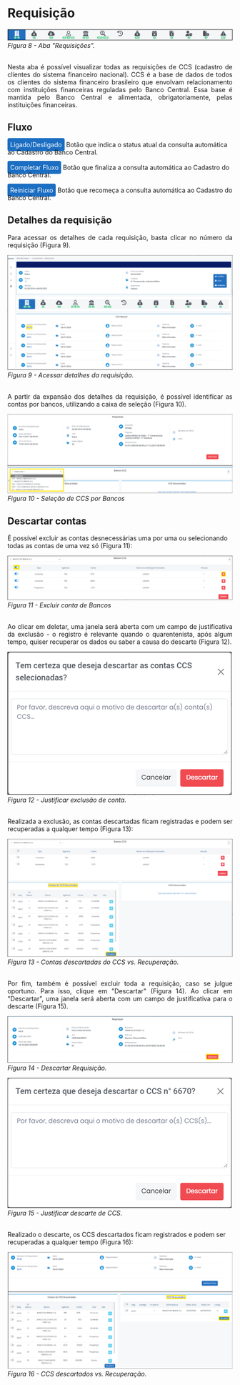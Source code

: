 # Requisição <br>

![Página2](img/Requisições.png)<br>
*Figura 8 - Aba "Requisições".* <br><br>

<p style="text-align: justify;">Nesta aba é possível visualizar todas as requisições de CCS (cadastro de clientes do sistema financeiro nacional). CCS é a base de dados de todos os clientes do sistema financeiro brasileiro que envolvam relacionamento com instituições financeiras reguladas pelo Banco Central. Essa base é mantida pelo Banco Central e alimentada, obrigatoriamente, pelas instituições financeiras. </p>

## Fluxo
<span style="background-color: #1b6ec2; border-radius: 4px; padding: 6px; color: #FFFFFF ">Ligado/Desligado</span> Botão que indica o status atual da consulta automática ao Cadastro do Banco Central. <br><br>
<span style="background-color: #1b6ec2; border-radius: 4px; padding: 6px; color: #FFFFFF ">Completar Fluxo</span> Botão que finaliza a consulta automática ao Cadastro do Banco Central. <br><br>
<span style="background-color: #1b6ec2; border-radius: 4px; padding: 6px; color: #FFFFFF ">Reiniciar Fluxo</span> Botão que recomeça a consulta automática ao Cadastro do Banco Central.

## Detalhes da requisição 
<p style="text-align: justify;">Para acessar os detalhes de cada requisição, basta clicar no número da requisição (Figura 9). </p>

![Página2](img/NumRequisição.png)<br>
*Figura 9 - Acessar detalhes da requisição.* <br><br>

<p style="text-align: justify;">A partir da expansão dos detalhes da requisição, é possível identificar as contas por bancos, utilizando a caixa de seleção (Figura 10). </p>

![Página2](img/ContasPorBancos.png)<br>
*Figura 10 - Seleção de CCS por Bancos* <br>

## Descartar contas
É possível excluir as contas desnecessárias uma por uma ou selecionando todas as contas de uma vez só (Figura 11):

![Página2](img/Excluir%20contas%20de%20banco.png)<br>
*Figura 11 - Excluir conta de Bancos* <br><br>

<p style="text-align: justify;">Ao clicar em deletar, uma janela será aberta com um campo de justificativa da exclusão - o registro é relevante quando o quarentenista, após algum tempo, quiser recuperar os dados ou saber a causa do descarte (Figura 12). </p>

![Página2](img/JustificarExclusao.png)<br>
*Figura 12 - Justificar exclusão de conta.* <br><br>

<p style="text-align: justify;">Realizada a exclusão, as contas descartadas ficam registradas e podem ser recuperadas a qualquer tempo (Figura 13): </p>

![Página2](img/ContasDoCCSDescartadas.png)<br>
*Figura 13 - Contas descartadas do CCS vs. Recuperação.* <br><br>

<p style="text-align: justify;">Por fim, também é possível excluir toda a requisição, caso se julgue oportuno. Para isso, clique em "Descartar" (Figura 14). Ao clicar em "Descartar", uma janela será aberta com um campo de justificativa para o descarte (Figura 15). </p>
 
![Página2](img/DescartarCCS.png)<br>
*Figura 14 - Descartar Requisição.* 

![Página2](img/JustificarDescarte.png)<br>
*Figura 15 - Justificar descarte de CCS.* <br><br>

Realizado o descarte, os CCS descartados ficam registrados e podem ser recuperadas a qualquer tempo (Figura 16):

![Página2](img/CCSDescartados.png)<br>
*Figura 16 - CCS descartados vs. Recuperação.* <br><br>

